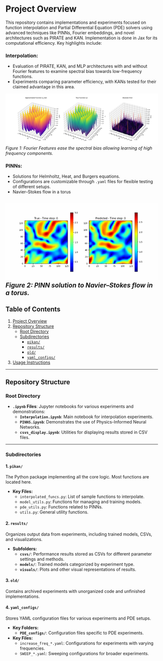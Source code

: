 # Project Overview

This repository contains implementations and experiments focused on function interpolation and Partial Differential Equation (PDE) solvers using advanced techniques like PINNs, Fourier embeddings, and novel architectures such as PIRATE and KAN. Implementation is done in Jax for its computational efficiency. Key highlights include:

### Interpolation:
- Evaluation of PIRATE, KAN, and MLP architectures with and without Fourier features to examine spectral bias towards low-frequency functions.
- Experiments comparing parameter efficiency, with KANs tested for their claimed advantage in this area.

![Increase freq Fourier](results/visuals/increase_freq_PIRATE/increase_freq_10_plot.png)
*Figure 1: Fourier Features ease the spectral bias allowing learning of high frequency components.*

### PINNs:
- Solutions for Helmholtz, Heat, and Burgers equations.
- Configurations are customizable through `.yaml` files for flexible testing of different setups.
- Navier–Stokes flow in a torus

![NS flow on torus](results/visuals/ns_stokes/normflow_2secs.gif)
*Figure 2: PINN solution to Navier–Stokes flow in a torus.*
---

## Table of Contents

1. [Project Overview](#project-overview)
2. [Repository Structure](#repository-structure)
    - [Root Directory](#root-directory)
    - [Subdirectories](#subdirectories)
      - [`pikan/`](#pikan)
      - [`results/`](#results)
      - [`old/`](#old)
      - [`yaml_configs/`](#yaml_configs)
3. [Usage Instructions](#usage-instructions)

---

## Repository Structure

### **Root Directory**
- **`.ipynb` Files**: Jupyter notebooks for various experiments and demonstrations:
  - **`Interpolation.ipynb`**: Main notebook for interpolation experiments.
  - **`PINNS.ipynb`**: Demonstrates the use of Physics-Informed Neural Networks.
  - **`csvs_display.ipynb`**: Utilities for displaying results stored in CSV files.

---

### **Subdirectories**

#### 1. **`pikan/`**
The Python package implementing all the core logic. Most functions are located here.

- **Key Files:**
  - `interpolated_funcs.py`: List of sample functions to interpolate.
  - `model_utils.py`: Functions for managing and training models.
  - `pde_utils.py`: Functions related to PINNs.
  - `utils.py`: General utility functions.

#### 2. **`results/`**
Organizes output data from experiments, including trained models, CSVs, and visualizations.
- **Subfolders:**
  - **`csvs/`**: Performance results stored as CSVs for different parameter settings and methods.
  - **`models/`**: Trained models categorized by experiment type.
  - **`visuals/`**: Plots and other visual representations of results.

#### 3. **`old/`**
Contains archived experiments with unorganized code and unfinished implementations.

#### 4. **`yaml_configs/`**
Stores YAML configuration files for various experiments and PDE setups.
- **Key Folders:**
  - **`PDE_configs/`**: Configuration files specific to PDE experiments.
- **Key Files:**
  - `increase_freq_*.yaml`: Configurations for experiments with varying frequencies.
  - `SWEEP_*.yaml`: Sweeping configurations for broader experiments.
